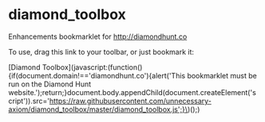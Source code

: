 diamond_toolbox
===============

Enhancements bookmarklet for http://diamondhunt.co

To use, drag this link to your toolbar, or just bookmark it:

[Diamond Toolbox](javascript:(function(\){if(document.domain!=='diamondhunt.co'\){alert('This bookmarklet must be run on the Diamond Hunt website.'\);return;}document.body.appendChild(document.createElement('script'\)\).src='https://raw.githubusercontent.com/unnecessary-axiom/diamond_toolbox/master/diamond_toolbox.js';}\)(\);\)
